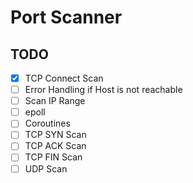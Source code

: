 # Port Scanner

## TODO
- [x] TCP Connect Scan
- [ ] Error Handling if Host is not reachable
- [ ] Scan IP Range
- [ ] epoll
- [ ] Coroutines
- [ ] TCP SYN Scan
- [ ] TCP ACK Scan
- [ ] TCP FIN Scan
- [ ] UDP Scan